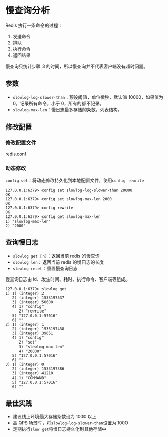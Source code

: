 # 慢查询分析

Redis 执行一条命令的过程：

1. 发送命令
2. 排队
3. 执行命令
4. 返回结果

慢查询只统计步骤 3 的时间，所以慢查询并不代表客户端没有超时问题。

## 参数

- `slowlog-log-slower-than`：预设阈值，单位微秒，默认值 10000，如果值为 0，记录所有命令，小于 0，所有的都不记录。
- `slowlog-max-len`：慢日志最多存储的条数，列表结构。

## 修改配置

### 修改配置文件

redis.conf

### 动态修改

`config set`：将动态修改持久化到本地配置文件，使用`config rewrite`

```shell
127.0.0.1:6379> config set slowlog-log-slower-than 20000
OK
127.0.0.1:6379> config set slowlog-max-len 2000
OK
127.0.0.1:6379> config rewrite
OK
127.0.0.1:6379> config get slowlog-max-len
1) "slowlog-max-len"
2) "2000"
```

## 查询慢日志

- `slowlog get [n]`：返回当前 redis 的慢查询
- `slowlog len`：返回当前 redis 的慢日志的长度
- `slowlog reset`：重置慢查询日志

慢查询日志由 id、发生时间、耗时、执行命令、客户端等组成。

```shell
127.0.0.1:6379> slowlog get
1) 1) (integer) 2
   2) (integer) 1533197537
   3) (integer) 50600
   4) 1) "config"
      2) "rewrite"
   5) "127.0.0.1:57016"
   6) ""
2) 1) (integer) 1
   2) (integer) 1533197438
   3) (integer) 39651
   4) 1) "config"
      2) "set"
      3) "slowlog-max-len"
      4) "20000"
   5) "127.0.0.1:57016"
   6) ""
3) 1) (integer) 0
   2) (integer) 1533197386
   3) (integer) 41210
   4) 1) "COMMAND"
   5) "127.0.0.1:57016"
   6) ""
```

## 最佳实践

- 建议线上环境最大存储条数设为 1000 以上
- 高 QPS 场景时，将`slowlog-log-slower-than`设置为 1000
- 定期执行`slow get`将慢日志持久化到其他存储中
